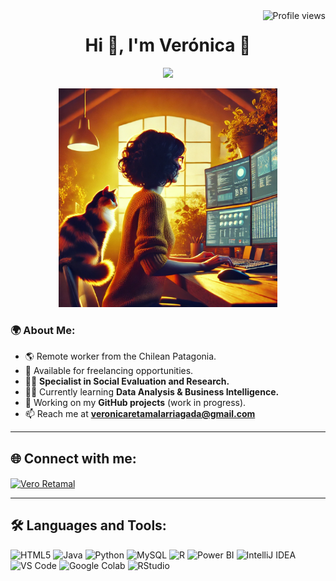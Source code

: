 <img align="right" src="https://komarev.com/ghpvc/?username=basemax&label=Profile%20views&color=0e75b6&style=flat" alt="Profile views">

<h1 align="center">Hi 👋, I'm Verónica 🌻</h1>

<p align="center">
  <a href="https://github.com/DenverCoder1/readme-typing-svg">
    <img src="https://readme-typing-svg.herokuapp.com?font=Calibri&color=%235D3FD3&size=25&center=true&vCenter=true&width=600&height=100&lines=Verónica+Retamal+Arriagada;Sociologist+%7C+Researcher+%7C+Data+Analyst;Very+curious+person,+always+acquiring+new+knowledge">
  </a>
</p>

<p align="center">
  <img src="vero.webp" alt="Verónica GIF" width="350">
</p>

### 🌍 About Me:
- 🌎 Remote worker from the Chilean Patagonia.  
- 🤝 Available for freelancing opportunities.  
- 🕵️‍♀️ **Specialist in Social Evaluation and Research.**  
- 👩‍🎓 Currently learning **Data Analysis & Business Intelligence.**  
- 🌱 Working on my **GitHub projects** (work in progress).  
- 📫 Reach me at **veronicaretamalarriagada@gmail.com**  

---

## 🌐 Connect with me:
<p align="left">
  <a href="https://www.linkedin.com/in/veronicaretamalarriagada/" target="blank">
    <img align="center" src="https://raw.githubusercontent.com/rahuldkjain/github-profile-readme-generator/master/src/images/icons/Social/linked-in-alt.svg" alt="Vero Retamal" height="30" width="40" />
  </a>
</p>

---

## 🛠️ Languages and Tools:
<p align="left">
  <img src="https://img.shields.io/badge/html5-%23E34F26.svg?style=for-the-badge&logo=html5&logoColor=white" alt="HTML5">
  <img src="https://img.shields.io/badge/java-%23ED8B00.svg?style=for-the-badge&logo=openjdk&logoColor=white" alt="Java">
  <img src="https://img.shields.io/badge/python-3670A0?style=for-the-badge&logo=python&logoColor=ffdd54" alt="Python">
  <img src="https://img.shields.io/badge/mysql-4479A1.svg?style=for-the-badge&logo=mysql&logoColor=white" alt="MySQL">
  <img src="https://img.shields.io/badge/r-%23276DC3.svg?style=for-the-badge&logo=r&logoColor=white" alt="R">
  <img src="https://img.shields.io/badge/Power_BI-F2C811?style=for-the-badge&logo=powerbi&logoColor=black" alt="Power BI">
  <img src="https://img.shields.io/badge/IntelliJIDEA-000000.svg?style=for-the-badge&logo=intellij-idea&logoColor=white" alt="IntelliJ IDEA">
  <img src="https://img.shields.io/badge/Visual%20Studio%20Code-0078d7.svg?style=for-the-badge&logo=visual-studio-code&logoColor=white" alt="VS Code">
  <img src="https://img.shields.io/badge/Google%20Colab-%23F9A825.svg?style=for-the-badge&logo=googlecolab&logoColor=white" alt="Google Colab">
  <img src="https://img.shields.io/badge/RStudio-4285F4?style=for-the-badge&logo=rstudio&logoColor=white" alt="RStudio">
</p>

